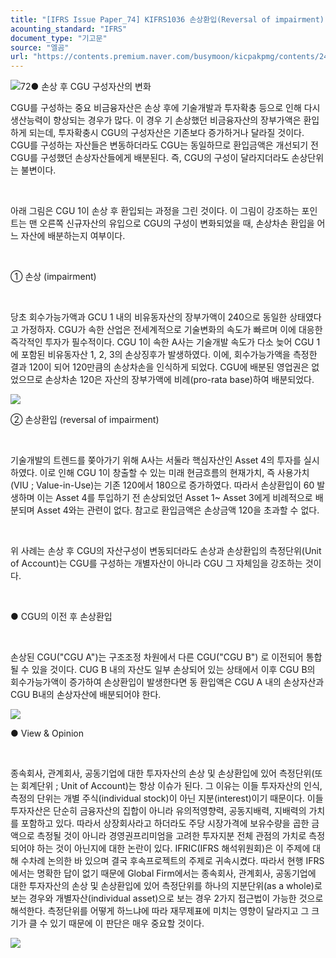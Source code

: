```yaml
---
title: "[IFRS Issue Paper_74] KIFRS1036 손상환입(Reversal of impairment) 회계처리 ①"
acounting_standard: "IFRS"
document_type: "기고문"
source: "엘곰"
url: "https://contents.premium.naver.com/busymoon/kicpakpmg/contents/240502133333371oz"
---
```

![](https://n2.news.naver.com/l.gif?type=content)72● 손상 후 CGU 구성자산의 변화

CGU를 구성하는 중요 비금융자산은 손상 후에 기술개발과 투자확충 등으로 인해 다시 생산능력이 향상되는 경우가 많다. 이 경우 기 손상했던 비금융자산의 장부가액은 환입하게 되는데, 투자확충시 CGU의 구성자산은 기존보다 증가하거나 달라질 것이다. CGU를 구성하는 자산들은 변동하더라도 CGU는 동일하므로 환입금액은 개선되기 전 CGU를 구성했던 손상자산들에게 배분된다. 즉, CGU의 구성이 달라지더라도 손상단위는 불변이다.

​

아래 그림은 CGU 1이 손상 후 환입되는 과정을 그린 것이다. 이 그림이 강조하는 포인트는 맨 오른쪽 신규자산의 유입으로 CGU의 구성이 변화되었을 때, 손상차손 환입을 어느 자산에 배분하는지 여부이다.

​

① 손상 (impairment)

​

당초 회수가능가액과 GCU 1 내의 비유동자산의 장부가액이 240으로 동일한 상태였다고 가정하자. CGU가 속한 산업은 전세계적으로 기술변화의 속도가 빠르며 이에 대응한 즉각적인 투자가 필수적이다. CGU 1이 속한 A사는 기술개발 속도가 다소 늦어 CGU 1에 포함된 비유동자산 1, 2, 3의 손상징후가 발생하였다. 이에, 회수가능가액을 측정한 결과 120이 되어 120만큼의 손상차손을 인식하게 되었다. CGU에 배분된 영업권은 없었으므로 손상차손 120은 자산의 장부가액에 비례(pro-rata base)하여 배분되었다.

![](https://dthumb-phinf.pstatic.net/dthumb?src=%22https://postfiles.pstatic.net/MjAyNDAzMjBfNzUg/MDAxNzEwOTE1Mjk0NTQ0.FGRi-3i2l5fsbHIbAP6ZohombgCT7sLB1MWTDvLqw60g.JcCsd_8Ywj8v1H4iKddqgZbrVTgBae8udFlWr0T9pC4g.PNG/image.png?type=w773%22&service=scs&type=w800)

② 손상환입 (reversal of impairment)

​

기술개발의 트렌드를 쫒아가기 위해 A사는 서둘라 핵심자산인 Asset 4의 투자를 실시하였다. 이로 인해 CGU 1이 창출할 수 있는 미래 현금흐름의 현재가치, 즉 사용가치(VIU ; Value-in-Use)는 기존 120에서 180으로 증가하였다. 따라서 손상환입이 60 발생하며 이는 Asset 4를 투입하기 전 손상되었던 Asset 1~ Asset 3에게 비례적으로 배분되며 Asset 4와는 관련이 없다. 참고로 환입금액은 손상금액 120을 초과할 수 없다.

​

위 사례는 손상 후 CGU의 자산구성이 변동되더라도 손상과 손상환입의 측정단위(Unit of Account)는 CGU를 구성하는 개별자산이 아니라 CGU 그 자체임을 강조하는 것이다.

​

● CGU의 이전 후 손상환입

​

손상된 CGU("CGU A")는 구조조정 차원에서 다른 CGU("CGU B") 로 이전되어 통합될 수 있을 것이다. CUG B 내의 자산도 일부 손상되어 있는 상태에서 이후 CGU B의 회수가능가액이 증가하여 손상환입이 발생한다면 동 환입액은 CGU A 내의 손상자산과 CGU B내의 손상자산에 배분되어야 한다.

![](https://dthumb-phinf.pstatic.net/dthumb?src=%22https://postfiles.pstatic.net/MjAyNDAzMjFfNSAg/MDAxNzEwOTg4NjU3OTA5.BFunHzqnR1X_rlHq3jxmhz3If13o3zBPBKosPnytFIMg.w10MT9euSAIRpa-IlVjaAct1mAil6Y_585B3pI3UXBYg.PNG/image.png?type=w773%22&service=scs&type=w800)

● View & Opinion

​

종속회사, 관계회사, 공동기업에 대한 투자자산의 손상 및 손상환입에 있어 측정단위(또는 회계단위 ; Unit of Account)는 항상 이슈가 된다. 그 이유는 이들 투자자산의 인식, 측정의 단위는 개별 주식(individual stock)이 아닌 지분(interest)이기 때문이다. 이들 투자자산은 단순히 금융자산의 집합이 아니라 유의적영향력, 공동지배력, 지배력의 가치를 포함하고 있다. 따라서 상장회사라고 하더라도 주당 시장가격에 보유수량을 곱한 금액으로 측정될 것이 아니라 경영권프리미엄을 고려한 투자지분 전체 관점의 가치로 측정되어야 하는 것이 아닌지에 대한 논란이 있다. IFRIC(IFRS 해석위원회)은 이 주제에 대해 수차례 논의한 바 있으며 결국 후속프로젝트의 주제로 귀속시켰다. 따라서 현행 IFRS에서는 명확한 답이 없기 때문에 Global Firm에서는 종속회사, 관계회사, 공동기업에 대한 투자자산의 손상 및 손상환입에 있어 측정단위를 하나의 지분단위(as a whole)로 보는 경우와 개별자산(individual asset)으로 보는 경우 2가지 접근법이 가능한 것으로 해석한다. 측정단위를 어떻게 하느냐에 따라 재무제표에 미치는 영향이 달라지고 그 크기가 클 수 있기 때문에 이 판단은 매우 중요할 것이다.

[![](https://dthumb-phinf.pstatic.net/dthumb?src=%22https://storep-phinf.pstatic.net/cafe_004/original_6.png?type=p100_100%22&service=scs&type=w800)](https://contents.premium.naver.com/busymoon/kicpakpmg/contents/#)

​